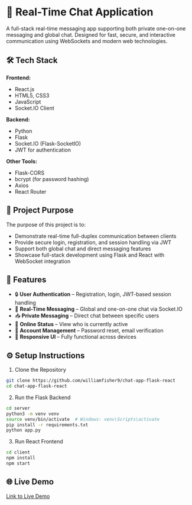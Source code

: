 # 💬 Real-Time Chat Application

A full-stack real-time messaging app supporting both private one-on-one messaging and global chat. Designed for fast, secure, and interactive communication using WebSockets and modern web technologies.

## 🛠️ Tech Stack

**Frontend:**
- React.js
- HTML5, CSS3
- JavaScript
- Socket.IO Client

**Backend:**
- Python
- Flask
- Socket.IO (Flask-SocketIO)
- JWT for authentication

**Other Tools:**
- Flask-CORS
- bcrypt (for password hashing)
- Axios
- React Router

## 🎯 Project Purpose

The purpose of this project is to:
- Demonstrate real-time full-duplex communication between clients
- Provide secure login, registration, and session handling via JWT
- Support both global chat and direct messaging features
- Showcase full-stack development using Flask and React with WebSocket integration

## 🧩 Features

- 🔒 **User Authentication** – Registration, login, JWT-based session handling  
- 💬 **Real-Time Messaging** – Global and one-on-one chat via Socket.IO  
- 📥 **Private Messaging** – Direct chat between specific users  
- 📶 **Online Status** – View who is currently active  
- 🔁 **Account Management** – Password reset, email verification  
- 📱 **Responsive UI** – Fully functional across devices



## ⚙️ Setup Instructions

1. Clone the Repository
```bash
git clone https://github.com/williamfisher9/chat-app-flask-react
cd chat-app-flask-react
```

2. Run the Flask Backend
```bash
cd server
python3 -m venv venv
source venv/bin/activate  # Windows: venv\Scripts\activate
pip install -r requirements.txt
python app.py
```

3. Run React Frontend
```bash
cd client
npm install
npm start
```

## 🌐 Live Demo
[Link to Live Demo](https://willtechbooth.dev/chatter/)
